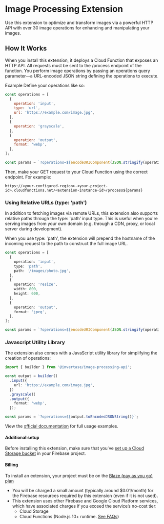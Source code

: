 # Image Processing Extension
Use this extension to optimize and transform images via a powerful HTTP API with over 30 image operations for enhancing and manipulating your images.

## How It Works
When you install this extension, it deploys a Cloud Function that exposes an HTTP API. All requests must be sent to the /process endpoint of the function. You perform image operations by passing an operations query parameter—a URL-encoded JSON string defining the operations to execute.

Example
Define your operations like so:

```js
const operations = [
  {
    operation: 'input',
    type: 'url',
    url: 'https://example.com/image.jpg',
  },
  {
    operation: 'grayscale',
  },
  {
    operation: 'output',
    format: 'webp',
  },
];

const params = `?operations=${encodeURIComponent(JSON.stringify(operations))}`;
```

Then, make your GET request to your Cloud Function using the correct endpoint. For example:

```
https://<your-configured-region>-<your-project-id>.cloudfunctions.net/<extension-instance-id>/process${params}
```

### Using Relative URLs (type: 'path')

In addition to fetching images via remote URLs, this extension also supports relative paths through the type: 'path' input type. This is useful when you're serving images from your own domain (e.g. through a CDN, proxy, or local server during development).

When you use type: 'path', the extension will prepend the hostname of the incoming request to the path to construct the full image URL.

```ts
const operations = [
  {
    operation: 'input',
    type: 'path',
    path: '/images/photo.jpg',
  },
  {
    operation: 'resize',
    width: 800,
    height: 600,
  },
  {
    operation: 'output',
    format: 'jpeg',
  },
];

const params = `?operations=${encodeURIComponent(JSON.stringify(operations))}`;
```

### Javascript Utility Library

The extension also comes with a JavaScript utility library for simplifying the creation of operations:

```ts
import { builder } from '@invertase/image-processing-api';

const output = builder()
  .input({
    url: 'https://example.com/image.jpg',
  })
  .grayscale()
  .output({
    format: 'webp',
  });

const params = `?operations=${output.toEncodedJSONString()}`;
```

View the [official documentation](https://extensions.invertase.dev/image-processing-api) for full usage examples.

#### Additional setup

Before installing this extension, make sure that you've [set up a Cloud Storage bucket](https://firebase.google.com/docs/storage) in your Firebase project.

#### Billing

To install an extension, your project must be on the [Blaze (pay as you go) plan](https://firebase.google.com/pricing)

- You will be charged a small amount (typically around $0.01/month) for the Firebase resources required by this extension (even if it is not used).
- This extension uses other Firebase and Google Cloud Platform services, which have associated charges if you exceed the service’s no-cost tier:
  - Cloud Storage
  - Cloud Functions (Node.js 10+ runtime. [See FAQs](https://firebase.google.com/support/faq#extensions-pricing))
